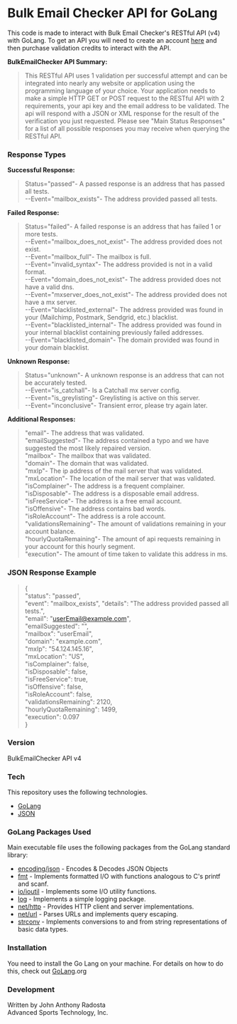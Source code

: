 # Bulk Email Checker API for GoLang

This code is made to interact with Bulk Email Checker's RESTful API (v4) with GoLang. To get an API you will need to create an account [here] and then purchase validation credits to interact with the API.

**BulkEmailChecker API Summary:**

>This RESTful API uses 1 validation per successful attempt and can be integrated into nearly any website or application using the programming language of your choice. Your application needs to make a simple HTTP GET or POST request to the RESTful API with 2 requirements, your api key and the email address to be validated. The api will respond with a JSON or XML response for the result of the verification you just requested. Please see "Main Status Responses" for a list of all possible responses you may receive when querying the RESTful API. 

### Response Types

**Successful Response:**

>Status="passed"- A passed response is an address that has passed all tests.  
>--Event="mailbox_exists"- The address provided passed all tests.

**Failed Response:**

>Status="failed"- A failed response is an address that has failed 1 or more tests.  
--Event="mailbox_does_not_exist"- The address provided does not exist.  
--Event="mailbox_full"- The mailbox is full.  
--Event="invalid_syntax"- The address provided is not in a valid format.  
--Event="domain_does_not_exist"- The address provided does not have a valid dns.  
--Event="mxserver_does_not_exist"- The address provided does not have a mx server.  
--Event="blacklisted_external"- The address provided was found in your (Mailchimp, Postmark, Sendgrid, etc.) blacklist.  
--Event="blacklisted_internal"- The address provided was found in your internal blacklist containing previously failed addresses.  
--Event="blacklisted_domain"- The domain provided was found in your domain blacklist.  

**Unknown Response:**

>Status="unknown"- A unknown response is an address that can not be accurately tested.  
--Event="is_catchall"- Is a Catchall mx server config.  
--Event="is_greylisting"- Greylisting is active on this server.  
--Event="inconclusive"- Transient error, please try again later.  

**Additional Responses:**

>"email"- The address that was validated.  
"emailSuggested"- The address contained a typo and we have suggested the most likely repaired version.  
"mailbox"- The mailbox that was validated.  
"domain"- The domain that was validated.  
"mxIp"- The ip address of the mail server that was validated.  
"mxLocation"- The location of the mail server that was validated.  
"isComplainer"- The address is a frequent complainer.  
"isDisposable"- The address is a disposable email address.   
"isFreeService"- The address is a free email account.  
"isOffensive"- The address contains bad words.  
"isRoleAccount"- The address is a role account.  
"validationsRemaining"- The amount of validations remaining in your account balance.   
"hourlyQuotaRemaining"- The amount of api requests remaining in your account for this hourly segment.    
"execution"- The amount of time taken to validate this address in ms.  

### JSON Response Example

>{  
"status": "passed",  
"event": "mailbox_exists",
"details": "The address provided passed all tests.",  
"email": "userEmail@example.com",  
"emailSuggested": "",  
"mailbox": "userEmail",  
"domain": "example.com",  
"mxIp": "54.124.145.16",  
"mxLocation": "US",  
"isComplainer": false,  
"isDisposable": false,  
"isFreeService": true,  
"isOffensive": false,  
"isRoleAccount": false,  
"validationsRemaining": 2120,  
"hourlyQuotaRemaining": 1499,  
"execution": 0.097  
}



### Version
BulkEmailChecker API v4

### Tech

This repository uses the following technologies.

* [GoLang] 
* [JSON] 

### GoLang Packages Used
Main executable file uses the following packages from the GoLang standard library:
* [encoding/json] - Encodes & Decodes JSON Objects 
* [fmt] - Implements formatted I/O with functions analogous to C's printf and scanf.
* [io/ioutil] - Implements some I/O utility functions.
* [log] - Implements a simple logging package. 
* [net/http] - Provides HTTP client and server implementations.
* [net/url] - Parses URLs and implements query escaping.
* [strconv] - Implements conversions to and from string representations of basic data types.

### Installation

You need to install the Go Lang on your machine. For details on how to do this, check out
[GoLang].org


### Development

Written by John Anthony Radosta  
Advanced Sports Technology, Inc.




[//]: # (These are reference links used in the body of this note and get stripped out when the markdown processor does its job. There is no need to format nicely because it shouldn't be seen. Thanks SO - http://stackoverflow.com/questions/4823468/store-comments-in-markdown-syntax)


   [GoLang]: <https://golang.org>
   [git-repo-url]: <https://github.com/JohnAntonusMaximus/BulkEmailCheckerAPI>
   [AdvancedSportsTechnology]: <http://advancedsportstech.com>
   [LinkedIn]: <http://www.linkedin.com/in/johnradosta>
   [fmt]: <https://golang.org/pkg/fmt/>
   [Github]: <https://github.com/JohnAntonusMaximus/>
   [encoding/json]: <https://golang.org/pkg/encoding/json/>
   [io/ioutil]: <https://golang.org/pkg/io/ioutil/>
   [log]: <https://golang.org/pkg/log/>
   [net/http]: <https://golang.org/pkg/net/http/>
   [net/url]: <https://golang.org/pkg/net/url/>
   [strconv]: <https://golang.org/pkg/strconv/>
   [GithubReadme]: <https://github.com/JohnAntonusMaximus/BulkEmailCheckerAPI/blob/master/README.md>
   [JSON]:  <http://www.json.org/>
   [here]: <https://panel.bulkemailchecker.com/create-account/>


